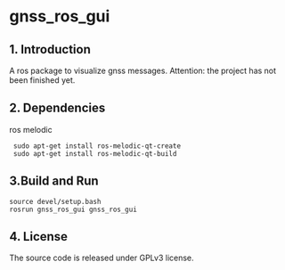 # gnss_ros_gui
## 1. Introduction
A ros package to visualize gnss messages. 
Attention: the project has not been finished yet.


## 2. Dependencies
ros melodic  
```
 sudo apt-get install ros-melodic-qt-create
 sudo apt-get install ros-melodic-qt-build
```


## 3.Build and Run
```
source devel/setup.bash
rosrun gnss_ros_gui gnss_ros_gui
```

## 4. License
The source code is released under GPLv3 license.


